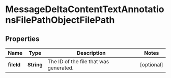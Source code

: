

# MessageDeltaContentTextAnnotationsFilePathObjectFilePath


## Properties

| Name | Type | Description | Notes |
|------------ | ------------- | ------------- | -------------|
|**fileId** | **String** | The ID of the file that was generated. |  [optional] |



